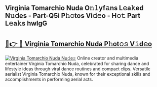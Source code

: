 ## Virginia Tomarchio Nuda O𝚗𝚕yf𝚊ns L𝚎a𝚔ed N𝚞𝚍es - Part-Q5i P𝚑𝚘tos Vi𝚍𝚎o - H𝚘𝚝 Part L𝚎a𝚔s hwlgG

# <h2><a href="http://kf6fk8.oniu.top/?m=Virginia+Tomarchio+Nuda">🔗👉 🔴 Virginia Tomarchio Nuda P𝚑ot𝚘𝚜 V𝚒d𝚎o</a></h2>

[![Virginia Tomarchio Nuda Nu𝚍e𝚜](https://i.imgur.com/0qMVB7G.gif)](http://kf6fk8.oniu.top/?m=Virginia+Tomarchio+Nuda)
Online creator and multimedia entertainer Virginia Tomarchio Nuda, celebrated for sharing dance and lifestyle ideas through viral dance routines and compact clips. Versatile aerialist Virginia Tomarchio Nuda, known for their exceptional skills and accomplishments in performing aerial acts.  
